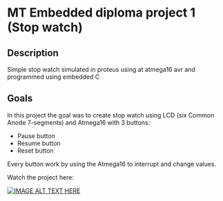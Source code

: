 # MT Embedded diploma project 1 (Stop watch)
## Description
 Simple stop watch simulated in proteus using at atmega16 avr and programmed using embedded C <br>
  ## Goals
 In this project the goal was to create stop watch using LCD (six Common Anode 7-segments) and Atmega16 with 3 buttons:
 <ul>
 <li>Pause button</li>
 <li>Resume button</li>
 <li>Reset button</li>
 </ul>
 Every button work by using the Atmega16 to interrupt and change values.<br>
 
 <p>
 Watch the project here:<br>
 
 [![IMAGE ALT TEXT HERE](https://img.youtube.com/vi/0CZLzkZP0Wc/0.jpg)](https://www.youtube.com/watch?v=0CZLzkZP0Wc)
 
 </p>
